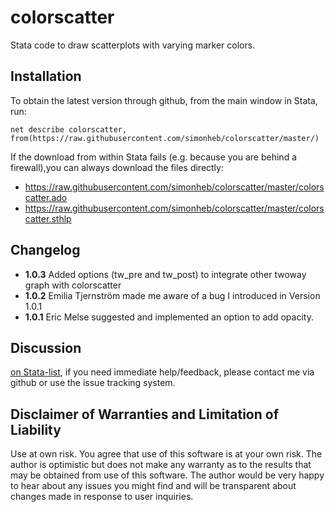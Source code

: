 # colorscatter
Stata code to draw scatterplots with varying marker colors.

## Installation
To obtain the latest version through github, from the main window in Stata, run:
```
net describe colorscatter, from(https://raw.githubusercontent.com/simonheb/colorscatter/master/)
```
If the download from within Stata fails (e.g. because you are behind a firewall),you can always download the files directly: 
 - https://raw.githubusercontent.com/simonheb/colorscatter/master/colorscatter.ado
 - https://raw.githubusercontent.com/simonheb/colorscatter/master/colorscatter.sthlp

## Changelog
 - **1.0.3** Added options (tw_pre and tw_post) to integrate other twoway graph with colorscatter
 - **1.0.2** Emilia Tjernström made me aware of a bug I introduced in Version 1.0.1
 - **1.0.1** Eric Melse suggested and implemented an option to add opacity.

## Discussion
[on Stata-list](https://www.statalist.org/forums/forum/general-stata-discussion/general/1378141-new-command-colorscatter-available-from-ssc), if you need immediate help/feedback, please contact me via github or use the issue tracking system.

## Disclaimer of Warranties and Limitation of Liability
Use at own risk. You agree that use of this software is at your own risk. The author is optimistic but does not make any warranty as to the results that may be obtained from use of this software. The author would be very happy to hear about any issues you might find and will be transparent about changes made in response to user inquiries.
